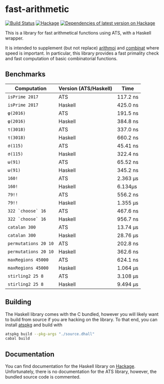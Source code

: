 # fast-arithmetic

[![Build Status](https://travis-ci.org/vmchale/hs-ats.svg?branch=master)](https://travis-ci.org/vmchale/hs-ats)
[![Hackage](https://img.shields.io/hackage/v/fast-arithmetic.svg)](http://hackage.haskell.org/package/fast-arithmetic)
[![Dependencies of latest version on Hackage](https://img.shields.io/hackage-deps/v/fast-arithmetic.svg)](https://hackage.haskell.org/package/fast-arithmetic)

This is a library for fast arithmetical functions using ATS, with a Haskell
wrapper.

It is intended to supplement (but not replace)
[arithmoi](https://hackage.haskell.org/package/arithmoi) and
[combinat](https://hackage.haskell.org/package/combinat) where speed is
important. In particular, this library provides a fast primality check and fast
computation of basic combinatorial functions.

## Benchmarks

| Computation | Version (ATS/Haskell) | Time |
| ----------- | --------------------- | ---- |
| `isPrime 2017` | ATS | 117.2 ns |
| `isPrime 2017` | Haskell | 425.0 ns |
| `φ(2016)` | ATS | 191.5 ns |
| `φ(2016)` | Haskell | 384.8 ns |
| `τ(3018)` | ATS | 337.0 ns |
| `τ(3018)` | Haskell | 660.2 ns |
| `σ(115)` | ATS | 45.41 ns |
| `σ(115)` | Haskell | 322.4 ns |
| `ω(91)` | ATS | 65.52 ns |
| `ω(91)` | Haskell | 345.2 ns |
| `160!` | ATS | 2.363 μs |
| `160!` | Haskell | 6.134μs |
| `79!!` | ATS | 556.2 ns |
| `79!!` | Haskell | 1.355 μs |
| ``322 `choose` 16`` | ATS | 467.6 ns |
| ``322 `choose` 16`` | Haskell | 956.7 ns |
| `catalan 300` | ATS | 13.74 μs |
| `catalan 300` | Haskell | 28.76 μs |
| `permutations 20 10` | ATS | 202.8 ns |
| `permutations 20 10` | Haskell | 362.6 ns |
| `maxRegions 45000` | ATS | 624.1 ns |
| `maxRegions 45000` | Haskell | 1.064 μs |
| `stirling2 25 8` | ATS | 3.108 μs |
| `stirling2 25 8` | Haskell | 9.494 μs |

## Building

The Haskell library comes with the C bundled, however you will likely want to build from
source if you are hacking on the library. To that end, you can install
[atspkg](http://hackage.haskell.org/package/ats-pkg) and build with

```bash
atspkg build --pkg-args "./source.dhall"
cabal build
```

## Documentation

You can find documentation for the Haskell library on 
[Hackage](https://hackage.haskell.org/package/fast-arithmetic/).
Unfortunately, there is no documentation for the ATS library, however,
the bundled source code is commented.
